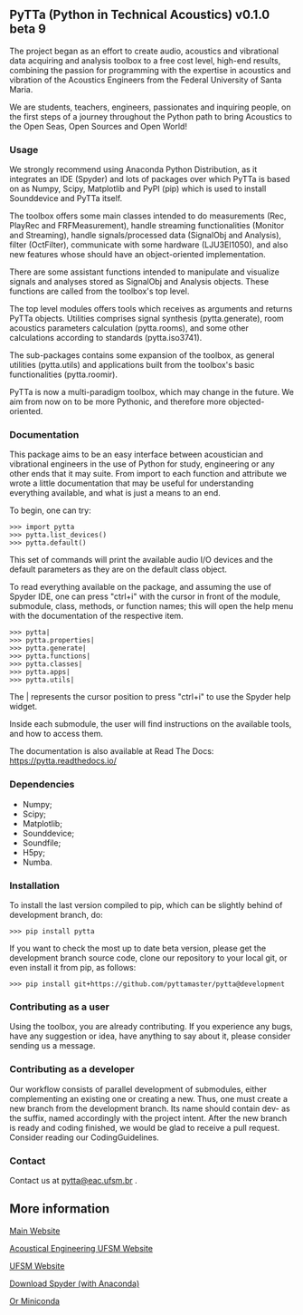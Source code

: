 ## PyTTa (Python in Technical Acoustics) v0.1.0 beta 9

The project began as an effort to create audio, acoustics and vibrational data
acquiring and analysis toolbox to a free cost level, high-end results,
combining the passion for programming with the expertise in acoustics and
vibration of the Acoustics Engineers from the Federal University of Santa Maria.

We are students, teachers, engineers, passionates and inquiring people,
on the first steps of a journey throughout the Python path to bring Acoustics
to the Open Seas, Open Sources and Open World!

### Usage

We strongly recommend using Anaconda Python Distribution, as it integrates an
IDE (Spyder) and lots of packages over which PyTTa is based on as Numpy, Scipy, 
Matplotlib and PyPI (pip) which is used to install Sounddevice and PyTTa itself.

The toolbox offers some main classes intended to do measurements (Rec, PlayRec
and FRFMeasurement), handle streaming functionalities (Monitor and Streaming),
handle signals/processed data (SignalObj and Analysis), filter (OctFilter),
communicate with some hardware (LJU3EI1050), and also new features whose should 
have an object-oriented implementation.

There are some assistant functions intended to manipulate and visualize signals
and analyses stored as SignalObj and Analysis objects. These functions are
called from the toolbox's top level.

The top level modules offers tools which receives as arguments and returns
PyTTa objects. Utilities comprises signal synthesis (pytta.generate), room
acoustics parameters calculation (pytta.rooms), and some other calculations
according to standards (pytta.iso3741).

The sub-packages contains some expansion of the toolbox, as general utilities
(pytta.utils) and applications built from the toolbox's basic functionalities
(pytta.roomir).

PyTTa is now a multi-paradigm toolbox, which may change in the future. We aim
from now on to be more Pythonic, and therefore more objected-oriented.

### Documentation

This package aims to be an easy interface between acoustician and vibrational
engineers in the use of Python for study, engineering or any other ends that
it may suite. From import to each function and attribute we wrote a little
documentation that may be useful for understanding everything available,
and what is just a means to an end.

To begin, one can try:

    >>> import pytta
    >>> pytta.list_devices()
    >>> pytta.default()

This set of commands will print the available audio I/O devices and the
default parameters as they are on the default class object.

To read everything available on the package, and assuming the use of
Spyder IDE, one can press "ctrl+i" with the cursor in front of the module,
submodule, class, methods, or function names; this will open the help menu
with the documentation of the respective item.
    
    >>> pytta|
    >>> pytta.properties|
    >>> pytta.generate|
    >>> pytta.functions|
    >>> pytta.classes|
    >>> pytta.apps|
    >>> pytta.utils|

The | represents the cursor position to press "ctrl+i" to use the Spyder help
widget.

Inside each submodule, the user will find instructions on the available tools,
and how to access them.

The documentation is also available at Read The Docs:
https://pytta.readthedocs.io/

### Dependencies

- Numpy;
- Scipy;
- Matplotlib;
- Sounddevice;
- Soundfile;
- H5py;
- Numba.

### Installation

To install the last version compiled to pip, which can be slightly behind of
development branch, do:

    >>> pip install pytta
    
If you want to check the most up to date beta version, please get the
development branch source code, clone our repository to your local git, or
even install it from pip, as follows:

    >>> pip install git+https://github.com/pyttamaster/pytta@development

### Contributing as a user

Using the toolbox, you are already contributing. If you experience any bugs,
have any suggestion or idea, have anything to say about it, please consider
sending us a message.

### Contributing as a developer

Our workflow consists of parallel development of submodules, either
complementing an existing one or creating a new. Thus, one must create a new
branch from the development branch. Its name should contain dev- as the suffix,
named accordingly with the project intent. After the new branch is ready and
coding finished, we would be glad to receive a pull request. Consider reading
our CodingGuidelines.

### Contact

Contact us at pytta@eac.ufsm.br .

## More information

[Main Website](https://sites.google.com/eac.ufsm.br/pytta/)

[Acoustical Engineering UFSM Website](http://www.eac.ufsm.br)

[UFSM Website](https://www.ufsm.br)

[Download Spyder (with Anaconda)](https://www.anaconda.com/download/)

[Or Miniconda](https://conda.io/en/latest/miniconda)
